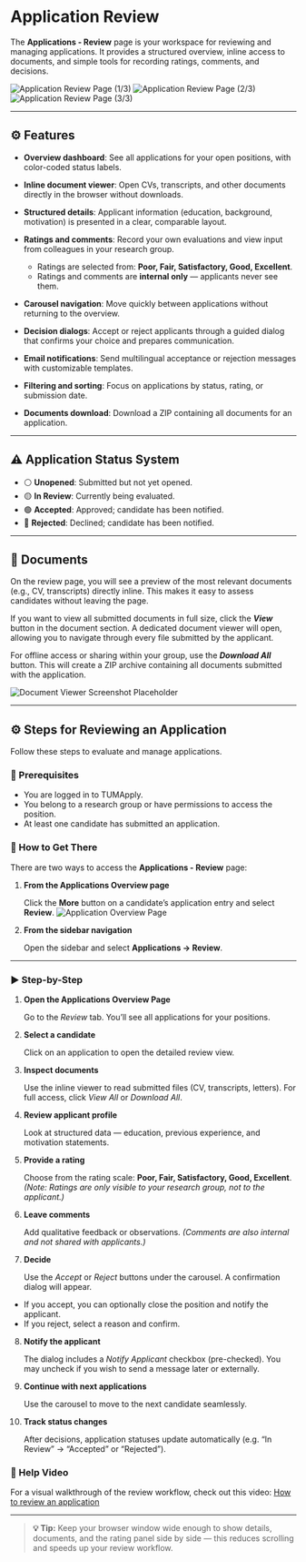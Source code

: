 # Application Review

The **Applications - Review** page is your workspace for reviewing and managing applications. It provides a structured overview, inline access to documents, and simple tools for recording ratings, comments, and decisions.

![Application Review Page (1/3)](images/application-review-1.png)
![Application Review Page (2/3)](images/application-review-2.png)
![Application Review Page (3/3)](images/application-review-3.png)

---

## ⚙️ Features

* **Overview dashboard**: See all applications for your open positions, with color-coded status labels.
* **Inline document viewer**: Open CVs, transcripts, and other documents directly in the browser without downloads.
* **Structured details**: Applicant information (education, background, motivation) is presented in a clear, comparable layout.
* **Ratings and comments**: Record your own evaluations and view input from colleagues in your research group.

  * Ratings are selected from: **Poor, Fair, Satisfactory, Good, Excellent**.
  * Ratings and comments are **internal only** — applicants never see them.
* **Carousel navigation**: Move quickly between applications without returning to the overview.
* **Decision dialogs**: Accept or reject applicants through a guided dialog that confirms your choice and prepares communication.
* **Email notifications**: Send multilingual acceptance or rejection messages with customizable templates.
* **Filtering and sorting**: Focus on applications by status, rating, or submission date.
* **Documents download**: Download a ZIP containing all documents for an application.

---

## ⚠️ Application Status System

* ⚪ **Unopened**: Submitted but not yet opened.
* 🟡 **In Review**: Currently being evaluated.
* 🟢 **Accepted**: Approved; candidate has been notified.
* 🔴 **Rejected**: Declined; candidate has been notified.

---

## 📄 Documents

On the review page, you will see a preview of the most relevant documents (e.g., CV, transcripts) directly inline. This makes it easy to assess candidates without leaving the page.

If you want to view all submitted documents in full size, click the **_View_** button in the document section. A dedicated document viewer will open, allowing you to navigate through every file submitted by the applicant.

For offline access or sharing within your group, use the **_Download All_** button. This will create a ZIP archive containing all documents submitted with the application.

![Document Viewer Screenshot Placeholder](images/application-review-document-dialog.png)

---

## ⚙️ Steps for Reviewing an Application

Follow these steps to evaluate and manage applications.

### 📌 Prerequisites

* You are logged in to TUMApply.
* You belong to a research group or have permissions to access the position.
* At least one candidate has submitted an application.

### 🧭 How to Get There

There are two ways to access the **Applications - Review** page:

1. **From the Applications Overview page**

   Click the **More** button on a candidate’s application entry and select **Review**.
   ![Application Overview Page](images/application-overview.png)

2. **From the sidebar navigation**

   Open the sidebar and select **Applications → Review**.

---

### ▶️ Step-by-Step

1. **Open the Applications Overview Page**

   Go to the *Review* tab. You’ll see all applications for your positions.

2. **Select a candidate**

   Click on an application to open the detailed review view.

3. **Inspect documents**

   Use the inline viewer to read submitted files (CV, transcripts, letters). For full access, click *View All* or *Download All*.

4. **Review applicant profile**

   Look at structured data — education, previous experience, and motivation statements.

5. **Provide a rating**

   Choose from the rating scale: **Poor, Fair, Satisfactory, Good, Excellent**.
   *(Note: Ratings are only visible to your research group, not to the applicant.)*

6. **Leave comments**

   Add qualitative feedback or observations.
   *(Comments are also internal and not shared with applicants.)*

7. **Decide**

   Use the *Accept* or *Reject* buttons under the carousel. A confirmation dialog will appear.

  * If you accept, you can optionally close the position and notify the applicant.
  * If you reject, select a reason and confirm.

8. **Notify the applicant**

   The dialog includes a *Notify Applicant* checkbox (pre-checked). You may uncheck if you wish to send a message later or externally.

9. **Continue with next applications**

   Use the carousel to move to the next candidate seamlessly.

10. **Track status changes**

    After decisions, application statuses update automatically (e.g. “In Review” → “Accepted” or “Rejected”).

### 🎥 Help Video

For a visual walkthrough of the review workflow, check out this video:
[How to review an application](TO_BE_REPLACED)

---

> **💡 Tip:** Keep your browser window wide enough to show details, documents, and the rating panel side by side — this reduces scrolling and speeds up your review workflow.
